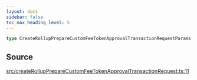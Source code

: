 ```yaml
---
layout: docs
sidebar: false
toc_max_heading_level: 5
---
```


```ts
type CreateRollupPrepareCustomFeeTokenApprovalTransactionRequestParams: Prettify<WithRollupCreatorAddressOverride<object>>;
```

## Source

[src/createRollupPrepareCustomFeeTokenApprovalTransactionRequest.ts:11](https://github.com/OffchainLabs/arbitrum-orbit-sdk/blob/9d5595a042e42f7d6b9af10a84816c98ea30f330/src/createRollupPrepareCustomFeeTokenApprovalTransactionRequest.ts#L11)
